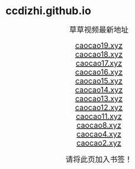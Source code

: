 # ccdizhi.github.io
<center>
<span style="font-size:20px">草草视频最新地址</span><br>
<br />
<span style="font-size:20px"><a href="https://caocao.caocao19.xyz" target="_blank">caocao19.xyz</a></span><br>
<span style="font-size:20px"><a href="https://caocao.caocao18.xyz" target="_blank">caocao18.xyz</a></span><br>
<span style="font-size:20px"><a href="https://caocao17.xyz" target="_blank">caocao17.xyz</a></span><br>
<span style="font-size:20px"><a href="https://caocao16.xyz" target="_blank">caocao16.xyz</a></span><br>
<span style="font-size:20px"><a href="https://caocao15.xyz" target="_blank">caocao15.xyz</a></span><br>
<span style="font-size:20px"><a href="https://caocao14.xyz" target="_blank">caocao14.xyz</a></span><br>
<span style="font-size:20px"><a href="https://caocao13.xyz" target="_blank">caocao13.xyz</a></span><br>
<span style="font-size:20px"><a href="https://caocao12.xyz" target="_blank">caocao12.xyz</a></span><br>
<span style="font-size:20px"><a href="https://caocao11.xyz" target="_blank">caocao11.xyz</a></span><br>
<span style="font-size:20px"><a href="https://caocao8.xyz" target="_blank">caocao8.xyz</a></span><br>
<span style="font-size:20px"><a href="https://caocao4.xyz" target="_blank">caocao4.xyz</a></span><br>
<span style="font-size:20px"><a href="https://caocao2.xyz" target="_blank">caocao2.xyz</a></span><br>
<br />
<span style="font-size:20px">请将此页加入书签！</span>
</center>
